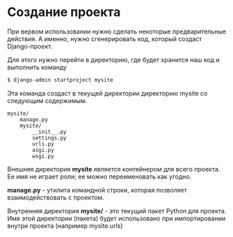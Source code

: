 # Создание проекта

При вервом использовании нужно сделать некоторые предварительные действия. А именно, нужно сгенерировать код, который создаст Django-проект.

Для этого нужно перейти в директорию, где будет хранится наш код и выполнить команду

```bash
$ django-admin startproject mysite
```

Эта команда создаст в текущей директории директорию mysite со следующим содержимым.

```
mysite/
    manage.py
    mysite/
        __init__.py
        settings.py
        urls.py
        asgi.py
        wsgi.py
```

Внешняя директория __mysite__ является контейнером для всего проекта. Ее имя не играет роли; ее можно переименовать как угодно.

__manage.py__ - утилита командной строки, которая позволяет взаимодействовать с проектом.

Внутренняя директория __mysite/__ - это текущий пакет Python для проекта. Имя этой директории (пакета) будет использовано при импортировании внутри проекта (например mysite.urls)
